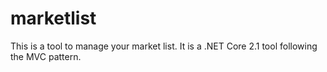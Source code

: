 # marketlist
This is a tool to manage your market list. It is a .NET Core 2.1 tool following the MVC pattern.
